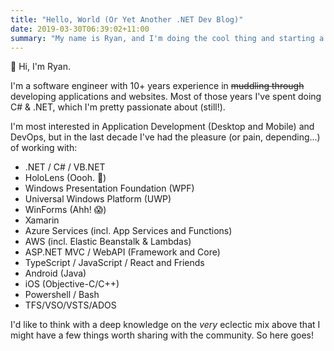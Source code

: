 ```yaml
---
title: "Hello, World (Or Yet Another .NET Dev Blog)"
date: 2019-03-30T06:39:02+11:00
summary: "My name is Ryan, and I'm doing the cool thing and starting a blog. Here's who I am."
---
```

👋 Hi, I'm Ryan.

I'm a software engineer with 10+ years experience in ~~muddling through~~ developing applications and websites. Most of those years I've spent doing C# & .NET, which I'm pretty passionate about (still!).

I'm most interested in Application Development (Desktop and Mobile) and DevOps, but in the last decade I've had the pleasure (or pain, depending...) of working with:

* .NET / C# / VB.NET
* HoloLens (Oooh. 🌟)
* Windows Presentation Foundation (WPF)
* Universal Windows Platform (UWP)
* WinForms (Ahh! 😱)
* Xamarin
* Azure Services (incl. App Services and Functions)
* AWS (incl. Elastic Beanstalk & Lambdas)
* ASP.NET MVC / WebAPI (Framework and Core)
* TypeScript / JavaScript / React and Friends
* Android (Java)
* iOS (Objective-C/C++)
* Powershell / Bash
* TFS/VSO/VSTS/ADOS

I'd like to think with a deep knowledge on the _very_ eclectic mix above that I might have a few things worth sharing with the community. So here goes!